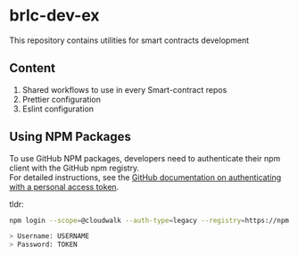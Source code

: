 # brlc-dev-ex
This repository contains utilities for smart contracts development

## Content
1. Shared workflows to use in every Smart-contract repos
1. Prettier configuration
1. Eslint configuration

## Using NPM Packages

To use GitHub NPM packages, developers need to authenticate their npm client with the GitHub npm registry.  
For detailed instructions, see the [GitHub documentation on authenticating with a personal access token](https://docs.github.com/en/packages/working-with-a-github-packages-registry/working-with-the-npm-registry#authenticating-with-a-personal-access-token).

tldr:
```bash
npm login --scope=@cloudwalk --auth-type=legacy --registry=https://npm.pkg.github.com

> Username: USERNAME
> Password: TOKEN
```